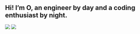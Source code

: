## Hi! I’m O, an engineer by day and a coding enthusiast by night.

<picture>
  <source
    srcset="https://github-readme-stats.vercel.app/api?username=oMaN-Rod&show_icons=true&theme=dark&rank_icon=github"
    media="(prefers-color-scheme: dark), (prefers-color-scheme: no-preference)"
  />
  <source
    srcset="https://github-readme-stats.vercel.app/api?username=oMaN-Rod&show_icons=true"
    media="(prefers-color-scheme: light)"
  />
  <img src="https://github-readme-stats.vercel.app/api?username=oMaN-Rod&show_icons=true" />
</picture>

<picture>
  <source
    srcset="https://github-readme-stats.vercel.app/api/top-langs/?username=oMaN-Rod&langs_count=12&show_icons=true&layout=pie&theme=dark"
    media="(prefers-color-scheme: dark), (prefers-color-scheme: no-preference)"
  />
  <source
    srcset="https://github-readme-stats.vercel.app/api/top-langs/?username=oMaN-Rod&langs_count=12&show_icons=true&layout=pie"
    media="(prefers-color-scheme: light)"
  />
  <img src="https://github-readme-stats.vercel.app/api/top-langs/?username=oMaN-Rod&langs_count=12&show_icons=true&layout=pie" />
</picture>